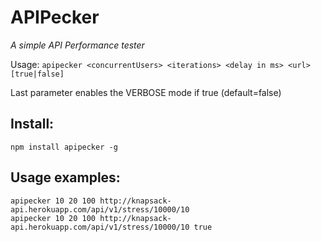 # APIPecker
*A simple API Performance tester*

Usage: `apipecker <concurrentUsers> <iterations> <delay in ms> <url> [true|false]`

Last parameter enables the VERBOSE mode if true (default=false)

## Install:
```terminal
npm install apipecker -g
```
## Usage examples:
```terminal
apipecker 10 20 100 http://knapsack-api.herokuapp.com/api/v1/stress/10000/10
apipecker 10 20 100 http://knapsack-api.herokuapp.com/api/v1/stress/10000/10 true

```
